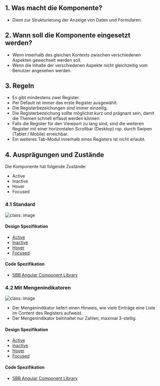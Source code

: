 ## 1. Was macht die Komponente?
* Dient zur Strukturierung der Anzeige von Daten und Formularen.

## 2. Wann soll die Komponente eingesetzt werden? 
* Wenn innerhalb des gleichen Kontexts zwischen verschiedenen Aspekten gewechselt werden soll.
* Wenn die Inhalte der verschiedenen Aspekte nicht gleichzeitig vom Benutzer angesehen werden.

## 3. Regeln
* Es gibt mindestens zwei Register.
* Per Default ist immer das erste Register ausgewählt.
* Die Registerbezeichungen sind immer einzeilig.
* Die Registerbezeichung sollte möglichst kurz und prägnant sein, damit die Themen schnell erfasst werden können.
* Falls die Register für den Viewport zu lang sind, sind die weiteren Register mit einer horizontalen Scrollbar (Desktop) rsp. durch Swipen (Tablet / Mobile) erreichbar.
* Ein weiteres Tab-Modul innerhalb eines Registers ist nicht erlaubt.

## 4. Ausprägungen und Zustände 
Die Komponente hat folgende Zustände:
* Active
* Inactive
* Hover
* Focused

### 4.1 Standard
![](https://raw.githubusercontent.com/sbb-design-systems/sbb-design-system/master/website/components/tab/images/tab_default.png 'class: image')

#### Design Spezifikation
* [Active](https://sbb.invisionapp.com/d/main#/console/15744722/332819501/inspect)
* [Inactive](https://sbb.invisionapp.com/d/main#/console/15744722/332819502/inspect)
* [Hover](https://sbb.invisionapp.com/d/main#/console/15744722/332819503/inspect)
* [Focused](https://sbb.invisionapp.com/d/main#/console/15744722/332819504/inspect)

#### Code Spezifikation
* [SBB Angular Component Library](https://sbb-angular.app.sbb.ch/latest/content/tabs)

### 4.2 Mit Mengenindikatoren 
![](https://raw.githubusercontent.com/sbb-design-systems/sbb-design-system/master/website/components/tab/images/tab_indicator.png 'class: image')
* Der Mengenindikator liefert einen Hinweis, wie viele Einträge eine Liste im Content des Registers aufweist.
* Der Mengenindikator beinhaltet nur Zahlen, maximal 3-stellig.

#### Design Spezifikation
* [Active](https://sbb.invisionapp.com/d/main#/console/15744722/332819505/inspect)
* [Inactive](https://sbb.invisionapp.com/d/main#/console/15744722/332819506/inspect)
* [Hover](https://sbb.invisionapp.com/d/main#/console/15744722/332819507/inspect)
* [Focused](https://sbb.invisionapp.com/d/main#/console/15744722/332819508/inspect)

#### Code Spezifikation
* [SBB Angular Component Library](https://sbb-angular.app.sbb.ch/latest/content/tabs)